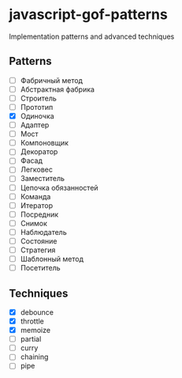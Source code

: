 # javascript-gof-patterns
Implementation patterns and advanced techniques
## Patterns																				
- [ ]  Фабричный метод
- [ ]  Абстрактная фабрика
- [ ]  Строитель
- [ ]  Прототип
- [x]  Одиночка
- [ ]  Адаптер
- [ ]  Мост
- [ ]  Компоновщик
- [ ]  Декоратор
- [ ]  Фасад
- [ ]  Легковес
- [ ]  Заместитель
- [ ]  Цепочка обязанностей
- [ ]  Команда
- [ ]  Итератор
- [ ]  Посредник
- [ ]  Снимок
- [ ]  Наблюдатель
- [ ]  Состояние
- [ ]  Стратегия
- [ ]  Шаблонный метод
- [ ]  Посетитель

## Techniques
- [x]  debounce
- [x]  throttle
- [x]  memoize
- [ ]  partial
- [ ]  curry
- [ ]  chaining
- [ ]  pipe